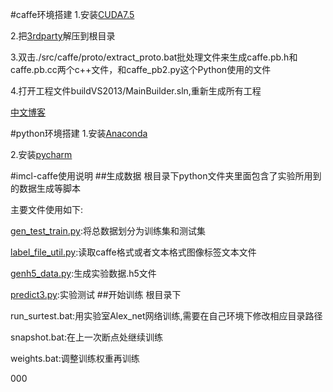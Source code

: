 #caffe环境搭建
1.安装[CUDA7.5](http://developer.download.nvidia.com/compute/cuda/7.5/Prod/network_installers/cuda_7.5.18_win10_network.exe)

2.把[3rdparty](http://pan.baidu.com/s/1c2qgaZI)解压到根目录

3.双击./src/caffe/proto/extract_proto.bat批处理文件来生成caffe.pb.h和caffe.pb.cc两个c++文件，和caffe_pb2.py这个Python使用的文件

4.打开工程文件buildVS2013/MainBuilder.sln,重新生成所有工程

[中文博客](http://blog.csdn.net/happynear/article/details/45372231)

#python环境搭建
1.安装[Anaconda](http://repo.continuum.io/archive/Anaconda2-4.0.0-Windows-x86_64.exe)

2.安装[pycharm](http://www.jetbrains.com/pycharm/download/download-thanks.html?platform=windows)

#imcl-caffe使用说明
##生成数据
根目录下python文件夹里面包含了实验所用到的数据生成等脚本

主要文件使用如下:

[gen_test_train.py](https://github.com/mrlittlepig/imcl-caffe/blob/master/python/gen_test_train.py):将总数据划分为训练集和测试集

[label_file_util.py](https://github.com/mrlittlepig/imcl-caffe/blob/master/python/label_file_util.py):读取caffe格式或者文本格式图像标签文本文件

[genh5_data.py](https://github.com/mrlittlepig/imcl-caffe/blob/master/python/genh5_data.py):生成实验数据.h5文件

[predict3.py](https://github.com/mrlittlepig/imcl-caffe/blob/master/python/predict3.py):实验测试
##开始训练
根目录下

run_surtest.bat:用实验室Alex_net网络训练,需要在自己环境下修改相应目录路径

snapshot.bat:在上一次断点处继续训练

weights.bat:调整训练权重再训练

000
